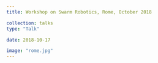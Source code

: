 ```yaml
---
title: Workshop on Swarm Robotics, Rome, October 2018

collection: talks
type: "Talk"

date: 2018-10-17

image: "rome.jpg"
---
```


